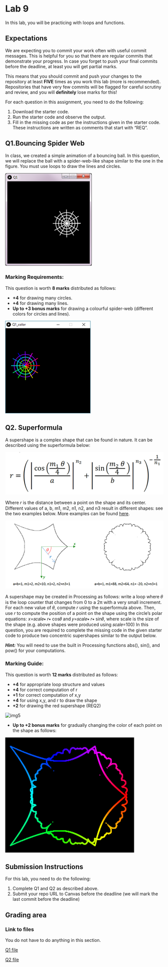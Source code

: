 # Lab 9
In this lab, you will be practicing with loops and functions.

## Expectations

We are expecting you to commit your work often with useful commit messages.
This is helpful for you so that there are regular commits that demonstrate your progress. 
In case you forget to push your final commits before the deadline, at least you will get partial marks.

This means that you should commit and push your changes to the repository at least **FIVE** times as you work this lab (more is recommended).
Repositories that have very few commits will be flagged for careful scrutiny and review, and you will **definitely** lose marks for this! 

For each question in this assignment, you need to do the following:
1. Download the starter code.
2. Run the starter code and observe the output.
3. Fill in the missing code as per the instructions given in the starter code. These instructions are written as comments that start with “REQ”.

## Q1.Bouncing Spider Web

In class, we created a simple animation of a bouncing ball. In this question, we will replace the ball with a spider-web-like shape similar to the one in the figure. You must use loops to draw the lines and circles.

![img1](images/web.png)

### Marking Requirements:

This question is worth **8 marks** distributed as follows:
- **+4** for drawing many circles.
- **+4** for drawing many lines.
- **Up to +3 bonus marks** for drawing a colourful spider-web (different colors for circles and lines).

![img2](images/colourweb.png)

## Q2. Superformula

A supershape is a complex shape that can be found in nature. It can be described using the superformula below:

![img3](images/equation.png)

Where 𝑟 is the distance between a point on the shape and its center. Different values of a, b, m1, m2, n1, n2, and n3 result in different shapes: see the two examples below. More examples can be found [here](https://en.wikipedia.org/wiki/Superformula).

![img4](images/supershapes.png)

A supershape may be created in Processing as follows: write a loop where 𝜃 is the loop counter that changes from 0 to a 2π with a very small increment. For each new value of 𝜃, compute 𝑟 using the superformula above. Then, use 𝑟 to compute the position of a point on the shape using the circle’s polar equations:
𝑥=𝑠𝑐𝑎𝑙𝑒∗ 𝑟∗ cos𝜃 and 𝑦=𝑠𝑐𝑎𝑙𝑒∗ 𝑟∗ sin𝜃, 
where scale is the size of the shape (e.g. above shapes were produced using 𝑠𝑐𝑎𝑙𝑒=100)
In this question, you are required to complete the missing code in the given starter code to produce two concentric supershapes similar to the output below.

 ***Hint:*** You will need to use the built in Processing functions abs(), sin(), and pow() for your computations.

### Marking Guide:

This question is worth **12 marks** distributed as follows:
- **+4** for appropriate loop structure and values
- **+4** for correct computation of r
- **+1** for correct computation of x,y
- **+4** for using x,y, and r to draw the shape
- **+2** for drawing the red supershape (REQ2)

![img5](https://github.com/ubco-W2020T2-cosc123/cosc123_instructor/blob/main/Labs%20in%20Markdown/lab09/images/finalsupershape.png)

- **Up to +2 bonus marks** for gradually changing the color of each point on the shape as follows:

![img6](images/bonussupershape.png)

## Submission Instructions 

For this lab, you need to do the following: 

1. Complete Q1 and Q2 as described above.
2. Submit your repo URL to Canvas before the deadline (we will mark the last commit before the deadline)

## Grading area

### Link to files

You do not have to do anything in this section.

[Q1 file](./q1/q1.pde)

[Q2 file](./q2/q2.pde)
